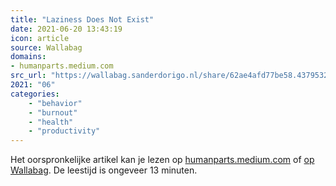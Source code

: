 ```yaml
---
title: "Laziness Does Not Exist"
date: 2021-06-20 13:43:19
icon: article
source: Wallabag
domains:
- humanparts.medium.com
src_url: "https://wallabag.sanderdorigo.nl/share/62ae4afd77be58.43795321"
2021: "06"
categories:
    - "behavior"
    - "burnout"
    - "health"
    - "productivity"
---
```

Het oorspronkelijke artikel kan je lezen op [humanparts.medium.com](https://humanparts.medium.com/laziness-does-not-exist-3af27e312d01) of [op Wallabag](https://wallabag.sanderdorigo.nl/share/62ae4afd77be58.43795321). De leestijd is ongeveer 13 minuten.